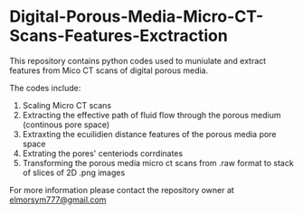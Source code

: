 # Digital-Porous-Media-Micro-CT-Scans-Features-Exctraction

This repository contains python codes used to muniulate and extract features from Mico CT scans of digital porous media.

The codes include:
1. Scaling Micro CT scans
2. Extracting the effective path of fluid flow through the porous medium (continous pore space)
3. Extraxting the ecuilidien distance features of the porous media pore space
4. Extrating the pores' centeriods corrdinates
5. Transforming the porous media micro ct scans from .raw format to stack of slices of 2D .png images

For more information please contact the repository owner at elmorsym777@gmail.com
